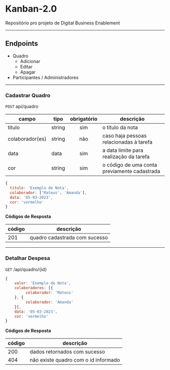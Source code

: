 # Kanban-2.0
Repositório pro projeto de Digital Business Enablement

---

## Endpoints

- Quadro
  - Adicionar
  - Editar
  - Apagar
- Participantes / Administradores

---

### Cadastrar Quadro

`POST` api/quadro

| campo | tipo | obrigatório | descrição
|-------|------|:-------------:|---
|titulo | string | sim | o título da nota
|colaborador(es) | string | não | caso haja pessoas relacionadas à tarefa
|data|data|sim| a data limite para realização da tarefa
|cor |string |sim | o código de uma conta previamente cadastrada

```js
{
  titulo: 'Exemplo de Nota',
  colaborador: ['Mateus', 'Amanda'],
  data: '05-03-2023',
  cor: 'vermelho'
}
```

**Códigos de Resposta**

| código | descrição
|-|-
| 201 | quadro cadastrada com sucesso
---

### Detalhar Despesa

`GET` /api/quadro/{id}

```js
{
    valor: 'Exemplo de Nota',
    colaboradores: [{
		 colaborador: 'Mateus'
	}, {
		 colaborador: 'Amanda'
	}],
    data: '05-03-2023',
    cor: 'vermelho'
}
```

**Códigos de Resposta**

| código | descrição
|-|-
| 200 | dados retornados com sucesso
| 404 | não existe quadro com o id informado
